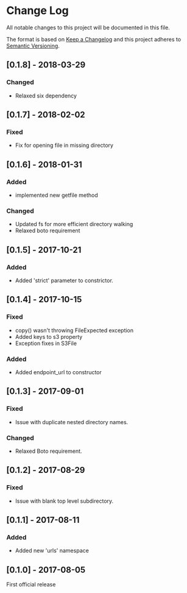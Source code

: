 # Change Log
All notable changes to this project will be documented in this file.

The format is based on [Keep a Changelog](http://keepachangelog.com/)
and this project adheres to [Semantic Versioning](http://semver.org/).

## [0.1.8] - 2018-03-29

### Changed

- Relaxed six dependency

## [0.1.7] - 2018-02-02

### Fixed

- Fix for opening file in missing directory

## [0.1.6] - 2018-01-31

### Added

- implemented new getfile method

### Changed

- Updated fs for more efficient directory walking
- Relaxed boto requirement

## [0.1.5] - 2017-10-21

### Added

- Added 'strict' parameter to constrictor.

## [0.1.4] - 2017-10-15

### Fixed

- copy() wasn't throwing FileExpected exception
- Added keys to s3 property
- Exception fixes in S3File

### Added

- Added endpoint_url to constructor

## [0.1.3] - 2017-09-01

### Fixed

- Issue with duplicate nested directory names.

### Changed

- Relaxed Boto requirement.

## [0.1.2] - 2017-08-29

### Fixed

- Issue with blank top level subdirectory.

## [0.1.1] - 2017-08-11

### Added

- Added new 'urls' namespace

## [0.1.0] - 2017-08-05

First official release
